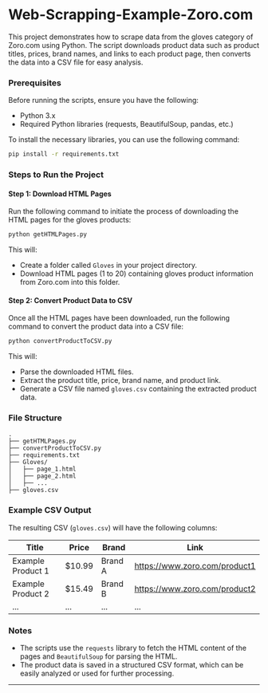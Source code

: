 # Web-Scrapping-Example-Zoro.com

This project demonstrates how to scrape data from the gloves category of Zoro.com using Python. The script downloads product data such as product titles, prices, brand names, and links to each product page, then converts the data into a CSV file for easy analysis.

### Prerequisites

Before running the scripts, ensure you have the following:

- Python 3.x
- Required Python libraries (requests, BeautifulSoup, pandas, etc.)
  
To install the necessary libraries, you can use the following command:

```bash
pip install -r requirements.txt
```

### Steps to Run the Project

#### Step 1: Download HTML Pages

Run the following command to initiate the process of downloading the HTML pages for the gloves products:

```bash
python getHTMLPages.py
```

This will:

- Create a folder called `Gloves` in your project directory.
- Download HTML pages (1 to 20) containing gloves product information from Zoro.com into this folder.

#### Step 2: Convert Product Data to CSV

Once all the HTML pages have been downloaded, run the following command to convert the product data into a CSV file:

```bash
python convertProductToCSV.py
```

This will:

- Parse the downloaded HTML files.
- Extract the product title, price, brand name, and product link.
- Generate a CSV file named `gloves.csv` containing the extracted product data.

### File Structure

```
.
├── getHTMLPages.py
├── convertProductToCSV.py
├── requirements.txt
├── Gloves/
│   ├── page_1.html
│   ├── page_2.html
│   ├── ...
├── gloves.csv
```

### Example CSV Output

The resulting CSV (`gloves.csv`) will have the following columns:

| Title                     | Price   | Brand    | Link                             |
|---------------------------|---------|----------|----------------------------------|
| Example Product 1          | $10.99  | Brand A  | https://www.zoro.com/product1     |
| Example Product 2          | $15.49  | Brand B  | https://www.zoro.com/product2     |
| ...                        | ...     | ...      | ...                              |

### Notes

- The scripts use the `requests` library to fetch the HTML content of the pages and `BeautifulSoup` for parsing the HTML.
- The product data is saved in a structured CSV format, which can be easily analyzed or used for further processing.

---
